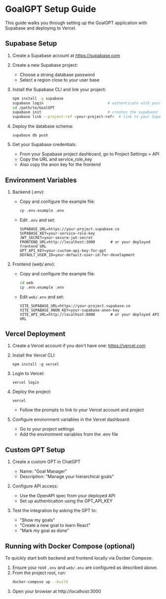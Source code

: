 # GoalGPT Setup Guide

This guide walks you through setting up the GoalGPT application with Supabase and deploying to Vercel.

## Supabase Setup

1. Create a Supabase account at https://supabase.com

2. Create a new Supabase project:
   - Choose a strong database password
   - Select a region close to your user base

3. Install the Supabase CLI and link your project:
   ```bash
   npm install -g supabase
   supabase login                             # authenticate with your Supabase account
   cd /path/to/GoalGPT
   supabase init                              # creates the supabase/ folder
   supabase link --project-ref <your-project-ref>  # link to your Supabase project
   ```

4. Deploy the database schema:
   ```
   supabase db push
   ```

5. Get your Supabase credentials:
   - From your Supabase project dashboard, go to Project Settings > API
   - Copy the URL and service_role_key
   - Also copy the anon key for the frontend

## Environment Variables

1. Backend (.env):
   - Copy and configure the example file:
     ```bash
     cp .env.example .env
     ```
   - Edit `.env` and set:
     ```env
     SUPABASE_URL=https://your-project.supabase.co
     SUPABASE_KEY=your-service-role-key
     JWT_SECRET=your-secure-jwt-secret
     FRONTEND_URL=http://localhost:3000       # or your deployed frontend URL
     GPT_API_KEY=your-custom-api-key-for-gpt
     DEFAULT_USER_ID=your-default-user-id-for-development
     ```

2. Frontend (web/.env):
   - Copy and configure the example file:
     ```bash
     cd web
     cp .env.example .env
     ```
   - Edit `web/.env` and set:
     ```env
     VITE_SUPABASE_URL=https://your-project.supabase.co
     VITE_SUPABASE_ANON_KEY=your-supabase-anon-key
     VITE_API_URL=http://localhost:8000       # or your deployed API URL
     ```

## Vercel Deployment

1. Create a Vercel account if you don't have one: https://vercel.com

2. Install the Vercel CLI:
   ```
   npm install -g vercel
   ```

3. Login to Vercel:
   ```
   vercel login
   ```

4. Deploy the project:
   ```
   vercel
   ```
   - Follow the prompts to link to your Vercel account and project
   
5. Configure environment variables in the Vercel dashboard:
   - Go to your project settings
   - Add the environment variables from the .env file

## Custom GPT Setup

1. Create a custom GPT in ChatGPT
   - Name: "Goal Manager"
   - Description: "Manage your hierarchical goals"
   
2. Configure API access:
   - Use the OpenAPI spec from your deployed API
   - Set up authentication using the GPT_API_KEY

3. Test the integration by asking the GPT to:
   - "Show my goals"
   - "Create a new goal to learn React"
   - "Mark my goal as done"

## Running with Docker Compose (optional)

To quickly start both backend and frontend locally via Docker Compose:

1. Ensure your root `.env` and `web/.env` are configured as described above.
2. From the project root, run:
   ```bash
   docker-compose up --build
   ```
3. Open your browser at http://localhost:3000
